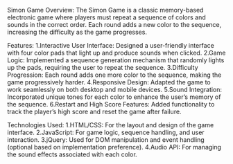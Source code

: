 Simon Game Overview:
The Simon Game is a classic memory-based electronic game where players must repeat a sequence of colors and sounds in the correct order. Each round adds a new color to the sequence, increasing the difficulty as the game progresses.

Features:
1.Interactive User Interface: Designed a user-friendly interface with four color pads that light up and produce sounds when clicked.
2.Game Logic: Implemented a sequence generation mechanism that randomly lights up the pads, requiring the user to repeat the sequence.
3.Difficulty Progression: Each round adds one more color to the sequence, making the game progressively harder.
4.Responsive Design: Adapted the game to work seamlessly on both desktop and mobile devices.
5.Sound Integration: Incorporated unique tones for each color to enhance the user’s memory of the sequence.
6.Restart and High Score Features: Added functionality to track the player’s high score and reset the game after failure.

Technologies Used:
1.HTML/CSS: For the layout and design of the game interface.
2.JavaScript: For game logic, sequence handling, and user interaction.
3.jQuery: Used for DOM manipulation and event handling (optional based on implementation preference).
4.Audio API: For managing the sound effects associated with each color.
